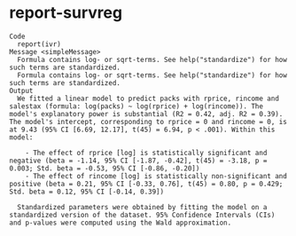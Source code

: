 # report-survreg

    Code
      report(ivr)
    Message <simpleMessage>
      Formula contains log- or sqrt-terms. See help("standardize") for how such terms are standardized.
      Formula contains log- or sqrt-terms. See help("standardize") for how such terms are standardized.
    Output
      We fitted a linear model to predict packs with rprice, rincome and salestax (formula: log(packs) ~ log(rprice) + log(rincome)). The model's explanatory power is substantial (R2 = 0.42, adj. R2 = 0.39). The model's intercept, corresponding to rprice = 0 and rincome = 0, is at 9.43 (95% CI [6.69, 12.17], t(45) = 6.94, p < .001). Within this model:
      
        - The effect of rprice [log] is statistically significant and negative (beta = -1.14, 95% CI [-1.87, -0.42], t(45) = -3.18, p = 0.003; Std. beta = -0.53, 95% CI [-0.86, -0.20])
        - The effect of rincome [log] is statistically non-significant and positive (beta = 0.21, 95% CI [-0.33, 0.76], t(45) = 0.80, p = 0.429; Std. beta = 0.12, 95% CI [-0.14, 0.39])
      
      Standardized parameters were obtained by fitting the model on a standardized version of the dataset. 95% Confidence Intervals (CIs) and p-values were computed using the Wald approximation.

